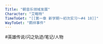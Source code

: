 ```yaml
---
Title: "朝音乐领域发展"
Character: "艾略特"
TimeToGet: "[[第一章 新学期～初次实习～#4 18]]"
WayToGet: "羁绊事件"
---
```


#英雄传说/闪之轨迹/笔记/人物
